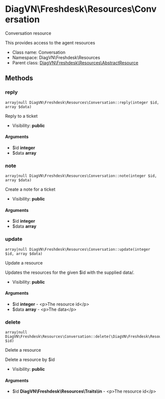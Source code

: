 DiagVN\Freshdesk\Resources\Conversation
===============

Conversation resource

This provides access to the agent resources


* Class name: Conversation
* Namespace: DiagVN\Freshdesk\Resources
* Parent class: [DiagVN\Freshdesk\Resources\AbstractResource](Freshdesk-Resources-AbstractResource.md)







Methods
-------


### reply

    array|null DiagVN\Freshdesk\Resources\Conversation::reply(integer $id, array $data)

Reply to a ticket



* Visibility: **public**


#### Arguments
* $id **integer**
* $data **array**



### note

    array|null DiagVN\Freshdesk\Resources\Conversation::note(integer $id, array $data)

Create a note for a ticket



* Visibility: **public**


#### Arguments
* $id **integer**
* $data **array**



### update

    array|null DiagVN\Freshdesk\Resources\Conversation::update(integer $id, array $data)

Update a resource

Updates the resources for the given $id with the supplied data/.

* Visibility: **public**


#### Arguments
* $id **integer** - &lt;p&gt;The resource id&lt;/p&gt;
* $data **array** - &lt;p&gt;The data&lt;/p&gt;



### delete

    array|null DiagVN\Freshdesk\Resources\Conversation::delete(\DiagVN\Freshdesk\Resources\Traits\in $id)

Delete a resource

Delete a resource by $id

* Visibility: **public**


#### Arguments
* $id **DiagVN\Freshdesk\Resources\Traits\in** - &lt;p&gt;The resource id&lt;/p&gt;


